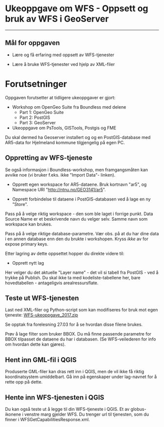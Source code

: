 # Ukeoppgave om WFS - Oppsett og bruk av WFS i GeoServer
---

## Mål for oppgaven

- Lære og få erfaring med oppsett av WFS-tjenester

- Lære å bruke WFS-tjenester ved hjelp av XML-filer


# Forutsetninger

Oppgaven forutsetter at tidligere ukeoppgaver er gjort:
- Workshop om OpenGeo Suite fra Boundless med delene
  - Part 1: OpenGeo Suite
  - Part 2: PostGIS
  - Part 3: GeoServer
- Ukeoppgave om PsTools, GISTools, Postgis og FME

Du skal dermed ha Geoserver installert og og en PostGIS-database med AR5-data for Hjelmeland kommune tilgjengelig på egen PC.

## Oppretting av WFS-tjeneste

Se også informasjon i Boundless-workshop, men framgangsmåten kan avvike noe (vi bruker f.eks. ikke "Import Data"- linken).

- Opprett egen workspace for AR5-dataene. Bruk kortnavn "ar5", og Namespace URI "http://ntnu.no/GEO3141/ar5".

- Opprett forbindelse til dataene i PostGIS-databasen ved å lage en ny "Store".

Pass på å velge riktig workspace - den som ble laget i forrige punkt. Data Source Name er et beskrivende navn du velger selv. Samme navn som workspace kan brukes.

Pass på å velge riktige database-parametre. Vær obs. på at du har dine data i en annen database enn den du brukte i workshopen.
Kryss *ikke* av for expose primary keys.

Etter lagring av dette oppsettet hopper du direkte videre til:

- Opprett nytt lag

Her velger du det aktuelle "Layer name" - det vil si tabell fra PostGIS - ved å trykke på Publish.
Du skal ikke ta med kodeliste-tabellene her, bare hovedtabellen - antageligvis arealressursflate.


## Teste ut WFS-tjenesten

Last ned XML-filer og Python-script som kan modifiseres for bruk mot egen tjeneste: [WFS-ukeoppgave_2017.zip](docs/WFS-ukeoppgave_2017.zip)

Se opptak fra forelesning 27.03 for å se hvordan disse filene brukes.

Prøv å lage filter som bruker BBOX. Du må finne passende parametre for BBOX tilpasset de dataene du har i databasen. (Se WFS-veilederen for info om hvordan dette kan gjøres).

## Hent inn GML-fil i QGIS

Produserte GML-filer kan dras rett inn i QGIS, men de vil ikke få riktig koordinatsystem umiddelbart. Gå inn på egenskaper under lag-navnet for å rette opp på dette.

## Hente inn WFS-tjenesten i QGIS

Du kan også teste ut å legge til din WFS-tjeneste i QGIS. Et av globus-ikonene i venstre marg gjelder WFS. Du trenger url til tjenesten, som du finner i WFSGetCapabilitiesResponse.xml.
